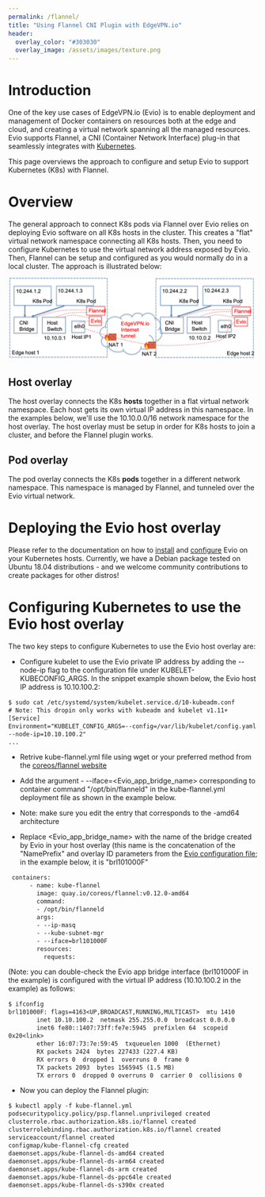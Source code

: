 ```yaml
---
permalink: /flannel/
title: "Using Flannel CNI Plugin with EdgeVPN.io"
header:
  overlay_color: "#303030"
  overlay_image: /assets/images/texture.png
---
```


# <i class="fas fa-cubes"></i> Introduction

One of the key use cases of EdgeVPN.io (Evio) is to enable deployment and management of Docker containers on resources both at the edge and cloud, and creating a virtual network spanning all the managed resources. Evio supports Flannel, a CNI (Container Network Interface) plug-in that seamlessly integrates with [Kubernetes](https://kubernetes.io).

This page overviews the approach to configure and setup Evio to support Kubernetes (K8s) with Flannel.

# <i class="fas fa-cubes"></i> Overview

The general approach to connect K8s pods via Flannel over Evio relies on deploying Evio software on all K8s hosts in the cluster. This creates a "flat" virtual network namespace connecting all K8s hosts. Then, you need to configure Kubernetes to use the virtual network address exposed by Evio. Then, Flannel can be setup and configured as you would normally do in a local cluster. The approach is illustrated below:

![Overview of K8s Flannel plugin over Evio](/assets/images/evio-flannel-overview_3.png)

## Host overlay

The host overlay connects the K8s **hosts** together in a flat virtual network namespace. Each host gets its own virtual IP address in this namespace. In the examples below, we'll use the 10.10.0.0/16 network namespace for the host overlay. The host overlay must be setup in order for K8s hosts to join a cluster, and before the Flannel plugin works.

## Pod overlay

The pod overlay connects the K8s **pods** together in a different network namespace. This namespace is managed by Flannel, and tunneled over the Evio virtual network.

# <i class="fas fa-cubes"></i> Deploying the Evio host overlay

Please refer to the documentation on how to [install](/install) and [configure](/configbasics) Evio on your Kubernetes hosts. Currently, we have a Debian package tested on Ubuntu 18.04 distributions - and we welcome community contributions to create packages for other distros!

# <i class="fas fa-cubes"></i> Configuring Kubernetes to use the Evio host overlay

The two key steps to configure Kubernetes to use the Evio host overlay are:

* Configure kubelet to use the Evio private IP address by adding the --node-ip flag to the configuration file under KUBELET-KUBECONFIG_ARGS. In the snippet example shown below, the Evio host IP address is 10.10.100.2:

```
$ sudo cat /etc/systemd/system/kubelet.service.d/10-kubeadm.conf
# Note: This dropin only works with kubeadm and kubelet v1.11+
[Service]
Environment="KUBELET_CONFIG_ARGS=--config=/var/lib/kubelet/config.yaml --node-ip=10.10.100.2"
...
```

* Retrive kube-flannel.yml file using wget or your preferred method from the [coreos/flannel website](https://github.com/coreos/flannel)  

* Add the argument  - --iface=<Evio_app_bridge_name> corresponding to container command "/opt/bin/flanneld" in the kube-flannel.yml deployment file as shown in the example below. 

* Note: make sure you edit the entry that corresponds to the -amd64 architecture

* Replace <Evio_app_bridge_name> with the name of the bridge created by Evio in your host overlay (this name is the concatenation of the "NamePrefix" and overlay ID parameters from the [Evio configuration file](/configbasics); in the example below, it is "brl101000F"  

```
 containers:
      - name: kube-flannel
        image: quay.io/coreos/flannel:v0.12.0-amd64
        command:
        - /opt/bin/flanneld
        args:
        - --ip-masq
        - --kube-subnet-mgr
        - --iface=brl101000F
        resources:
          requests:
```  

(Note: you can double-check the Evio app bridge interface (brl101000F in the example) is configured with the virtual IP address (10.10.100.2 in the example) as follows:

```
$ ifconfig
brl101000F: flags=4163<UP,BROADCAST,RUNNING,MULTICAST>  mtu 1410
        inet 10.10.100.2  netmask 255.255.0.0  broadcast 0.0.0.0
        inet6 fe80::1407:73ff:fe7e:5945  prefixlen 64  scopeid 0x20<link>
        ether 16:07:73:7e:59:45  txqueuelen 1000  (Ethernet)
        RX packets 2424  bytes 227433 (227.4 KB)
        RX errors 0  dropped 1  overruns 0  frame 0
        TX packets 2093  bytes 1565945 (1.5 MB)
        TX errors 0  dropped 0 overruns 0  carrier 0  collisions 0
```    

* Now you can deploy the Flannel plugin:

```
$ kubectl apply -f kube-flannel.yml 
podsecuritypolicy.policy/psp.flannel.unprivileged created
clusterrole.rbac.authorization.k8s.io/flannel created
clusterrolebinding.rbac.authorization.k8s.io/flannel created
serviceaccount/flannel created
configmap/kube-flannel-cfg created
daemonset.apps/kube-flannel-ds-amd64 created
daemonset.apps/kube-flannel-ds-arm64 created
daemonset.apps/kube-flannel-ds-arm created
daemonset.apps/kube-flannel-ds-ppc64le created
daemonset.apps/kube-flannel-ds-s390x created
```
  
  
